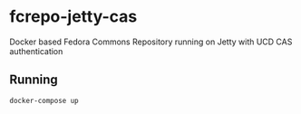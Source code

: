 # fcrepo-jetty-cas
Docker based Fedora Commons Repository running on Jetty with UCD CAS authentication

## Running

```bash
docker-compose up
```